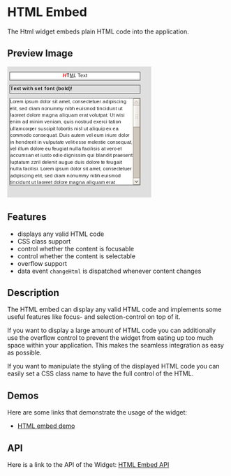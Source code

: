 # HTML Embed

The Html widget embeds plain HTML code into the application.

## Preview Image

![htmlembed.png](htmlembed.png)

## Features

-   displays any valid HTML code
-   CSS class support
-   control whether the content is focusable
-   control whether the content is selectable
-   overflow support
-   data event `changeHtml` is dispatched whenever content changes

## Description

The HTML embed can display any valid HTML code and implements some
useful features like focus- and selection-control on top of it.

If you want to display a large amount of HTML code you can
additionally use the overflow control to prevent the widget from
eating up too much space within your application. This makes the
seamless integration as easy as possible.

If you want to manipulate the styling of the displayed HTML code you
can easily set a CSS class name to have the full control of the HTML.

## Demos

Here are some links that demonstrate the usage of the widget:

-   [HTML embed demo](apps://demobrowser/#widget-HtmlEmbed.html)

## API

Here is a link to the API of the Widget: [HTML Embed API](apps://apiviewer/#qx.ui.embed.Html)
